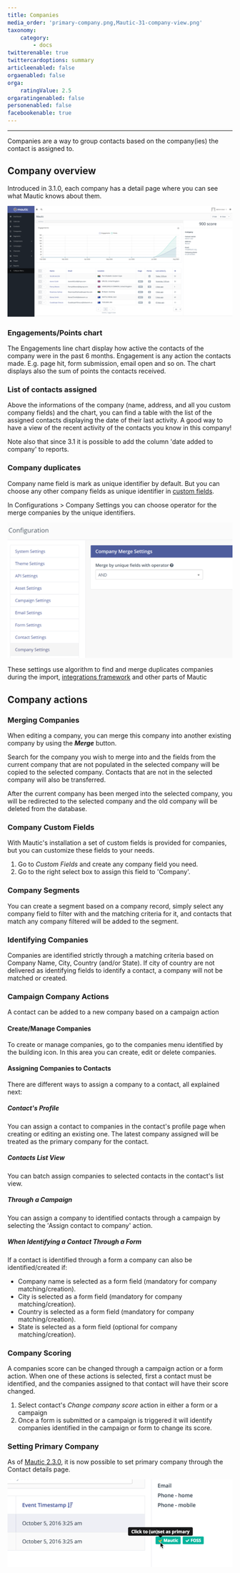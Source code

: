 ```yaml
---
title: Companies
media_order: 'primary-company.png,Mautic-31-company-view.png'
taxonomy:
    category:
        - docs
twitterenable: true
twittercardoptions: summary
articleenabled: false
orgaenabled: false
orga:
    ratingValue: 2.5
orgaratingenabled: false
personenabled: false
facebookenable: true
---
```


---

Companies are a way to group contacts based on the company(ies) the contact is assigned to.

## Company overview

Introduced in 3.1.0, each company has a detail page where you can see what Mautic knows about them.

![Mautic Company Overview Page](Mautic-31-company-view.png)

### Engagements/Points chart
The Engagements line chart display how active the contacts of the company were in the past 6 months. Engagement is any action the contacts made. E.g. page hit, form submission, email open and so on. The chart displays also the sum of points the contacts received.

### List of contacts assigned
Above the informations of the company (name, address, and all you custom company fields) and the chart, you can find a table with the list of the assigned contacts displaying the date of their last activity. A good way to have a view of the recent activity of the contacts you know in this company!

Note also that since 3.1 it is possible to add the column 'date added to company' to reports.

### Company duplicates

Company name field is mark as unique identifier by default. But you can choose any other company fields as unique identifier in [custom fields][custom fields]. 

In Configurations > Company Settings you can choose operator for the merge companies by the unique identifiers.

![Setup operator for find duplications algorithm](company-duplicates-configuration-operator.png "Setup operator for find duplications algorithm")

These settings use algorithm to find and merge duplicates companies during the import, [integrations framework][integration-framework] and other parts of Mautic



## Company actions

### Merging Companies

When editing a company, you can merge this company into another existing company by using the **_Merge_** button.

Search for the company you wish to merge into and the fields from the current company that are not populated in the selected company will be copied to the selected company. Contacts that are not in the selected company will also be transferred.

After the current company has been merged into the selected company, you will be redirected to the selected company and the old company will be deleted from the database.

### Company Custom Fields

With Mautic's installation a set of custom fields is provided for companies, but you can customize these fields to your needs.

1. Go to _Custom Fields_ and create any company field you need.
1. Go to the right select box to assign this field to 'Company'.

### Company Segments

You can create a segment based on a company record, simply select any company field to filter with and the matching criteria for it, and contacts that match any company filtered will be added to the segment.

### Identifying Companies

Companies are identified strictly through a matching criteria based on Company Name, City, Country (and/or State). If city of country are not delivered as identifying fields to identify a contact, a company will not be matched or created.

### Campaign Company Actions

A contact can be added to a new company based on a campaign action

#### Create/Manage Companies

To create or manage companies, go to the companies menu identified by the building icon. In this area you can create, edit or delete companies.

#### Assigning Companies to Contacts

There are different ways to assign a company to a contact, all explained next:

##### Contact's Profile

You can assign a contact to companies in the contact's profile page when creating or editing an existing one. The latest company assigned will be treated as the primary company for the contact.

##### Contacts List View

You can batch assign companies to selected contacts in the contact's list view.

##### Through a Campaign

You can assign a company to identified contacts through a campaign by selecting the 'Assign contact to company' action.

##### When Identifying a Contact Through a Form

If a contact is identified through a form a company can also be identified/created if:

- Company name is selected as a form field (mandatory for company matching/creation).
- City is selected as a form field (mandatory for company matching/creation).
- Country is selected as a form field (mandatory for company matching/creation).
- State is selected as a form field (optional for company matching/creation).

### Company Scoring

A companies score can be changed through a campaign action or a form action. When one of these actions is selected, first a contact must be identified, and the companies assigned to that contact will have their score changed.

1. Select contact's _Change company score_ action in either a form or a campaign
1. Once a form is submitted or a campaign is triggered it will identify companies identified in the campaign or form to change its score.

### Setting Primary Company

As of [Mautic 2.3.0][release-2.3.0], it is now possible to set primary company through the Contact details page.

![primary company](primary-company.png)

<!-- Page Links -->

[release-2.3.0]: <https://github.com/mautic/mautic/releases/tag/2.3.0>
[custom fields]: </contacts/manage-custom-fields>
[integration-framework]: <https://developer.mautic.org/#integration-framework>
